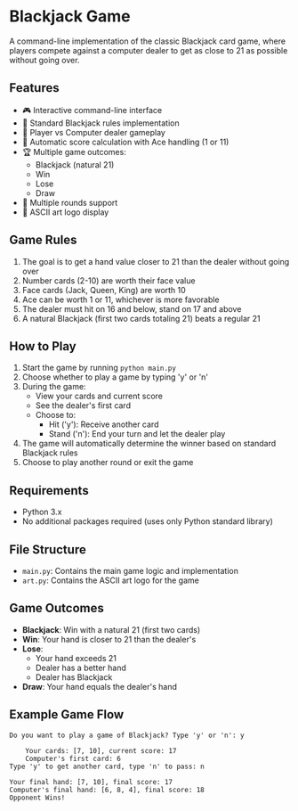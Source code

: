 # Blackjack Game

A command-line implementation of the classic Blackjack card game, where players compete against a computer dealer to get as close to 21 as possible without going over.

## Features

- 🎮 Interactive command-line interface
- 🎲 Standard Blackjack rules implementation
- 👤 Player vs Computer dealer gameplay
- 🎯 Automatic score calculation with Ace handling (1 or 11)
- 🏆 Multiple game outcomes:
  - Blackjack (natural 21)
  - Win
  - Lose
  - Draw
- 🔄 Multiple rounds support
- 🎨 ASCII art logo display

## Game Rules

1. The goal is to get a hand value closer to 21 than the dealer without going over
2. Number cards (2-10) are worth their face value
3. Face cards (Jack, Queen, King) are worth 10
4. Ace can be worth 1 or 11, whichever is more favorable
5. The dealer must hit on 16 and below, stand on 17 and above
6. A natural Blackjack (first two cards totaling 21) beats a regular 21

## How to Play

1. Start the game by running `python main.py`
2. Choose whether to play a game by typing 'y' or 'n'
3. During the game:
   - View your cards and current score
   - See the dealer's first card
   - Choose to:
     - Hit ('y'): Receive another card
     - Stand ('n'): End your turn and let the dealer play
4. The game will automatically determine the winner based on standard Blackjack rules
5. Choose to play another round or exit the game

## Requirements

- Python 3.x
- No additional packages required (uses only Python standard library)

## File Structure

- `main.py`: Contains the main game logic and implementation
- `art.py`: Contains the ASCII art logo for the game

## Game Outcomes

- **Blackjack**: Win with a natural 21 (first two cards)
- **Win**: Your hand is closer to 21 than the dealer's
- **Lose**: 
  - Your hand exceeds 21
  - Dealer has a better hand
  - Dealer has Blackjack
- **Draw**: Your hand equals the dealer's hand

## Example Game Flow

```
Do you want to play a game of Blackjack? Type 'y' or 'n': y

    Your cards: [7, 10], current score: 17
    Computer's first card: 6
Type 'y' to get another card, type 'n' to pass: n

Your final hand: [7, 10], final score: 17
Computer's final hand: [6, 8, 4], final score: 18
Opponent Wins! 